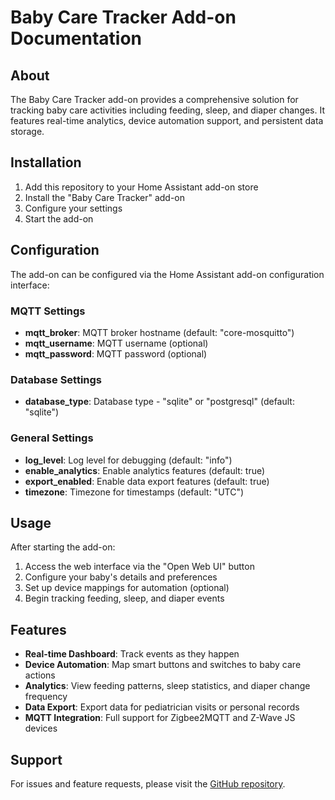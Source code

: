 # Baby Care Tracker Add-on Documentation

## About

The Baby Care Tracker add-on provides a comprehensive solution for tracking baby care activities including feeding, sleep, and diaper changes. It features real-time analytics, device automation support, and persistent data storage.

## Installation

1. Add this repository to your Home Assistant add-on store
2. Install the "Baby Care Tracker" add-on
3. Configure your settings
4. Start the add-on

## Configuration

The add-on can be configured via the Home Assistant add-on configuration interface:

### MQTT Settings
- **mqtt_broker**: MQTT broker hostname (default: "core-mosquitto")
- **mqtt_username**: MQTT username (optional)
- **mqtt_password**: MQTT password (optional)

### Database Settings
- **database_type**: Database type - "sqlite" or "postgresql" (default: "sqlite")

### General Settings
- **log_level**: Log level for debugging (default: "info")
- **enable_analytics**: Enable analytics features (default: true)
- **export_enabled**: Enable data export features (default: true)
- **timezone**: Timezone for timestamps (default: "UTC")

## Usage

After starting the add-on:

1. Access the web interface via the "Open Web UI" button
2. Configure your baby's details and preferences
3. Set up device mappings for automation (optional)
4. Begin tracking feeding, sleep, and diaper events

## Features

- **Real-time Dashboard**: Track events as they happen
- **Device Automation**: Map smart buttons and switches to baby care actions
- **Analytics**: View feeding patterns, sleep statistics, and diaper change frequency
- **Data Export**: Export data for pediatrician visits or personal records
- **MQTT Integration**: Full support for Zigbee2MQTT and Z-Wave JS devices

## Support

For issues and feature requests, please visit the [GitHub repository](https://github.com/tsanidisDev/baby-care-tracker-addon).
